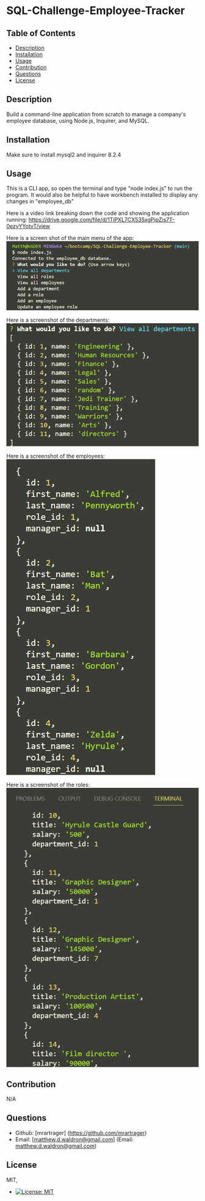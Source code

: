 # SQL-Challenge-Employee-Tracker

  ## Table of Contents 
  - [Description](#description)
  - [Installation](#installation)
  - [Usage](#usage)
  - [Contribution](#contribution)
  - [Questions](#questions)
  - [License](#license) 

  ## Description
  Build a command-line application from scratch to manage a company's employee database, using Node.js, Inquirer, and MySQL.

  ## Installation 
  Make sure to install mysql2 and inquirer 8.2.4

  ## Usage 
  This is a CLI app, so open the terminal and type "node index.js" to run the program. It would also be helpful to have workbench installed to display any changes in "employee_db"

Here is a video link breaking down the code and showing the application running: 
https://drive.google.com/file/d/1TiPXL7CX535xgPipZis7T-0ezyYYotvT/view

Here is a screen shot of the main menu of the app: 
![Alt text](screenshots/mainMenu.png)

Here is a screenshot of the departments: 
![Alt text](screenshots/departments.png)

Here is a screenshot of the employees:
![Alt text](screenshots/employees.png)

Here is a screenshot of the roles: 
![Alt text](screenshots/roles.png)

  ## Contribution 
  N/A

  ## Questions 
  - Github: [mrartrager] (https://github.com/mrartrager)
  - Email: [matthew.d.waldron@gmail.com] (Email: matthew.d.waldron@gmail.com)

  ## License
  MIT, 
  - [![License: MIT](https://img.shields.io/badge/License-MIT-yellow.svg)](https://opensource.org/licenses/MIT)
  
